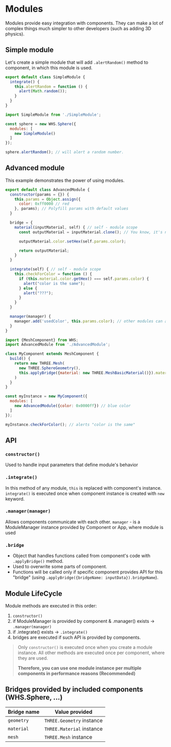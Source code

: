# Modules

Modules provide easy integration with components. They can make a lot of complex things much simpler to other developers (such as adding 3D physics).

## Simple module

Let's create a simple module that will add `.alertRandom()` method to component, in which this module is used.

```js
export default class SimpleModule {
  integrate() {
    this.alertRandom = function () {
      alert(Math.random());
    }
  }
}
```

```js
import SimpleModule from './SimpleModule';

const sphere = new WHS.Sphere({
  modules: [
    new SimpleModule()
  ]
});

sphere.alertRandom(); // will alert a random number.
```

## Advanced module

This example demonstrates the power of using modules.

```js
export default class AdvancedModule {
  constructor(params = {}) {
    this.params = Object.assign({
      color: 0xff0000 // red
    }, params); // Polyfill params with default values
  }

  bridge = {
    material(inputMaterial, self) { // self - module scope
      const outputMaterial = inputMaterial.clone(); // You know, it's not required

      outputMaterial.color.setHex(self.params.color);

      return outputMaterial;
    }
  }

  integrate(self) { // self - module scope
    this.checkForColor = function () {
      if (this.material.color.getHex() === self.params.color) {
        alert("color is the same");
      } else {
        alert("???");
      }
    }
  }

  manager(manager) {
    manager.add('usedColor', this.params.color); // other modules can access this
  }
}
```

```js
import {MeshComponent} from WHS;
import AdvancedModule from './AdvancedModule';

class MyComponent extends MeshComponent {
  build() {
    return new THREE.Mesh(
      new THREE.SphereGeometry(),
      this.applyBridge({material: new THREE.MeshBasicMaterial()}).material
    )
  }
}

const myInstance = new MyComponent({
  modules: [
    new AdvancedModule({color: 0x0000ff}) // blue color
  ]
});

myInstance.checkForColor(); // alerts "color is the same"
```

## API

### `constructor()`

Used to handle input parameters that define module's behavior


### `.integrate()`

In this method of any module, `this` is replaced with component's instance.
`integrate()` is executed once when component instance is created with `new` keyword.

### `.manager(manager)`

Allows components communicate with each other.
`manager` - is a ModuleManager instance provided by Component or App, where module is used

### `.bridge`

- Object that handles functions called from component's code with `.applyBridge()` method.
- Used to overwrite some parts of component.
- Functions will be called only if specific component provides API for this "bridge" (using `.applyBridge({bridgeName: inputData}).bridgeName`).

## Module LifeCycle

Module methods are executed in this order:
1. `constructor()`
2. if ModuleManager is provided by component & .manager() exists -> `.manager(manager)`
3. if .integrate() exists ->  `.integrate()`
4. bridges are executed if such API is provided by components.

> Only `constructor()` is executed once when you create a module instance. All other methods are executed once per component, where they are used.
>
> **Therefore, you can use one module instance per multiple components in performance reasons (Recommended)**

## Bridges provided by included components (WHS.Sphere, ...)

| Bridge name | Value provided |
| ----------- | -------------- |
| `geometry`  | `THREE.Geometry` instance |
| `material`  | `THREE.Material` instance |
| `mesh`      | `THREE.Mesh` instance |
